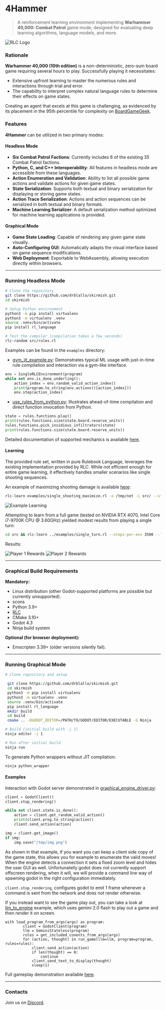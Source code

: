 # 4Hammer

> A reinforcement learning environment implementing **Warhammer 40,000: Combat Patrol** game mode, designed for evaluating deep learning algorithms, language models, and more.

![RLC Logo](./imgs/skirmish.png)

### Rationale

**Warhammer 40,000 (10th edition)** is a non-deterministic, zero-sum board game requiring several hours to play. Successfully playing it necessitates:
- Extensive upfront learning to master the numerous rules and interactions through trial and error.
- The capability to interpret complex natural language rules to determine their effects on game states.

Creating an agent that excels at this game is challenging, as evidenced by its placement in the 95th percentile for complexity on [BoardGameGeek](https://boardgamegeek.com/boardgame/386136/warhammer-40000-tenth-edition).

### Features

**4Hammer** can be utilized in two primary modes:

#### Headless Mode
- **Six Combat Patrol Factions**: Currently includes 6 of the existing 35 Combat Patrol factions.
- **Python, C, and C++ Interoperability**: All features in headless mode are accessible from these languages.
- **Action Enumeration and Validation**: Ability to list all possible game actions and validate actions for given game states.
- **State Serialization**: Supports both textual and binary serialization for displaying or storing game states.
- **Action Trace Serialization**: Actions and action sequences can be serialized in both textual and binary formats.
- **Machine Learning Serializer**: A default serialization method optimized for machine learning applications is provided.

#### Graphical Mode
- **Game State Loading**: Capable of rendering any given game state visually.
- **Auto-Configuring GUI**: Automatically adapts the visual interface based on game sequence modifications.
- **Web Deployment**: Exportable to WebAssembly, allowing execution directly within browsers.

---

### Running Headless Mode

```bash
# Clone the repository
git clone https://github.com/drblallo/skirmish.git
cd skirmish

# Setup Python environment
python3 -m pip install virtualenv
python3 -m virtualenv .venv
source .venv/bin/activate
pip install rl_language

# Test the compiler (compilation takes a few seconds)
rlc-random src/rules.rl
```

Examples can be found in the `examples` directory:
- [gym\_jit\_example.py](./examples/gym_jit_example.py): Demonstrates typical ML usage with just-in-time rule compilation and interaction via a gym-like interface.

```python
env = SingleRLCEnvironment(program)
while not env.is_done_underling():
    action_index = env.random_valid_action_index()
    print(program.to_string(env.actions()[action_index]))
    env.step(action_index)
```

- [use\_rules\_from\_python.py](./examples/use_rules_from_python.py): Illustrates ahead-of-time compilation and direct function invocation from Python.

```python
state = rules.functions.play()
print(rules.functions.size(state.board.reserve_units))
rules.functions.pick_insidious_infiltrators(state)
print(rules.functions.size(state.board.reserve_units))
```

Detailed documentation of supported mechanics is available [here](./doc).

#### Learning

The provided rule set, written in pure Rulebook Language, leverages the existing implementation provided by RLC. While not efficient enough for entire game learning, it effectively handles smaller scenarios like single shooting sequences.

An example of maximizing shooting damage is available [here](./examples/single_shooting_maximize.rl):

```bash
rlc-learn examples/single_shooting_maximize.rl -o /tmp/net -i src/ --steps-per-env 1000 --lr 0.00001
```

![Example Learning](./imgs/example_leaerning.png)

Attempting to learn from a full game (tested on NVIDIA RTX 4070, Intel Core i7-9700K CPU @ 3.60GHz) yielded modest results from playing a single turn:

```bash
cd src && rlc-learn ../examples/single_turn.rl --steps-per-env 3500 --lr 0.00001 -i src/ --league-play
```

Results:

![Player 1 Rewards](./imgs/player1-single-turn-rewards.png)
![Player 2 Rewards](./imgs/player2-single-turn-rewards.png)

---

### Graphical Build Requirements

**Mandatory:**
- Linux distribution (other Godot-supported platforms are possible but currently unsupported).
- scons
- Python 3.9+
- [RLC](https://github.com/rl-language/rlc/)
- CMake 3.10+
- Godot 4.3
- Ninja build system

**Optional (for browser deployment):**
- Emscripten 3.39+ (older versions silently fail).

---

### Running Graphical Mode

```bash
# Clone repository and setup

 git clone https://github.com/drblallo/skirmish.git
 cd skirmish
 python3 -m pip install virtualenv
 python3 -m virtualenv .venv
 source .venv/bin/activate
 pip install rl_language
 mkdir build
 cd build
 cmake .. -DGODOT_EDITOR=/PATH/TO/GODOT/EDITOR/EXECUTABLE -G Ninja

# Build (initial build with -j 1)
ninja editor -j 1

# Run after initial build
ninja run
```

To generate Python wrappers without JIT compilation:

```bash
ninja python_wrapper
```

#### Examples

Interaction with Godot server demonstrated in [graphical\_engine\_driver.py](./examples/graphical_engine_driver.py):

```python
client = GodotClient()
client.stop_rendering()

while not client.state.is_done():
    action = client.get_random_valid_action()
    print(client.prog.to_string(action))
    client.send_action(action)

img = client.get_image()
if img:
    img.save("/tmp/img.png")
```

As shown in that example, if you want you can keep a client side copy of the game state, this allows you for example to enumerate the valid moves! When the engine detects a connection it sets a fixed zoom level and hides the user GUI as well. Unfortunatelly godot does not currently support offscreen rendering, when it will, we will provide a command line way of spawning godot in the right configuration immediately.

`client.stop_rendering`, configures godot to emit 1 frame whenever a command is sent from the network and does not render otherwise.

If you instead want to see the game play out, you can take a look at [llm\_to\_engine](./examples/llm_to_engine.py) example, which uses gemini 2.0 flash to play out a game and then render it on screen.

```
with load_program_from_args(args) as program:
        client = GodotClient(program)
        llm = GeminiStateless(program)
        rules = get_included_conents_from_args(args)
        for (action, thought) in run_game(llm=llm, program=program, rules=rules):
            client.send_action(action)
            if len(thought) == 0:
                continue
            client.send_text_to_display(thought)
            sleep(1)
```

Full gameplay demonstration available [here](https://www.youtube.com/watch?v=T0Tj7zPuQVI).

---

### Contacts

Join us on [Discord](https://discord.gg/saSEj9PAt3).

